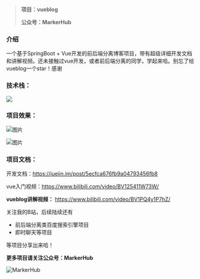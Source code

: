 > **项目：vueblog**
>
> **公众号：MarkerHub**



### 介绍

一个基于SpringBoot + Vue开发的前后端分离博客项目，带有超级详细开发文档和讲解视频。还未接触过vue开发，或者前后端分离的同学，学起来哈。别忘了给vueblog一个star！感谢

### 技术栈：

![](https://oscimg.oschina.net/oscnet/up-4626cb696c003e36c4515e77adc7632c6ed.png)

### 项目效果：

![图片](https://image-1300566513.cos.ap-guangzhou.myqcloud.com/upload/images/20200613/b1c18a3fe33544578971c3a15d0d9425.png)

![图片](https://image-1300566513.cos.ap-guangzhou.myqcloud.com/upload/images/20200613/5e291faeaef648af87b8b33483eef5bd.png)


### 项目文档：

开发文档：https://juejin.im/post/5ecfca676fb9a04793456fb8

vue入门视频：https://www.bilibili.com/video/BV125411W73W/

**vueblog讲解视频：** https://www.bilibili.com/video/BV1PQ4y1P7hZ/

关注我的B站，后续陆续还有

* 前后端分离类百度搜索引擎项目
* 即时聊天等项目

等项目分享出来哈！

**更多项目请关注公众号：MarkerHub**

![MarkerHub](https://camo.githubusercontent.com/061df651b4fcfec5d258dc2beb78f441b9360e42/68747470733a2f2f696d6167652d313330303536363531332e636f732e61702d6775616e677a686f752e6d7971636c6f75642e636f6d2f6d696e652f4d61726b65724875622e6a7067)










